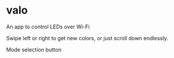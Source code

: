 # valo

An app to control LEDs over Wi-Fi

Swipe left or right to get new colors, or just scroll down endlessly.

Mode selection button